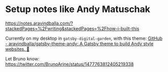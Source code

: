 # Setup notes like Andy Matuschak
https://notes.aravindballa.com/?stackedPages=%2Fwriting&stackedPages=%2Fhow-i-built-this

Currently on my desktop in `gatsby-digital-garden`, with this theme: [GitHub - aravindballa/gatsby-theme-andy: A Gatsby theme to build Andy style websites. 📑](https://github.com/aravindballa/gatsby-theme-andy)

Let Bruno know: https://twitter.com/BrunoArine/status/1477763812405219338

<!-- #hp -->

<!-- {BearID:0CB919BA-F656-4D4A-947F-12AA781F48F7-37104-0000058D43DD2878} -->
